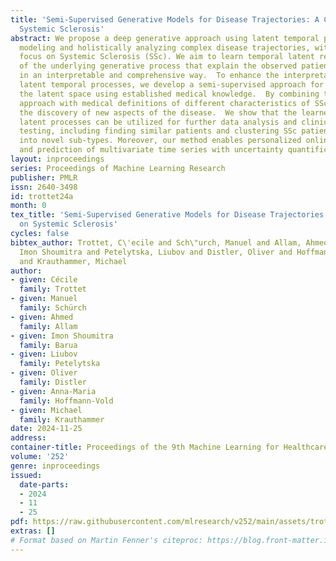 ```yaml
---
title: 'Semi-Supervised Generative Models for Disease Trajectories: A Case Study on
  Systemic Sclerosis'
abstract: We propose a deep generative approach using latent temporal processes for
  modeling and holistically analyzing complex disease trajectories, with a particular
  focus on Systemic Sclerosis (SSc). We aim to learn temporal latent representations
  of the underlying generative process that explain the observed patient disease trajectories
  in an interpretable and comprehensive way.  To enhance the interpretability of these
  latent temporal processes, we develop a semi-supervised approach for disentangling
  the latent space using established medical knowledge.  By combining the generative
  approach with medical definitions of different characteristics of SSc, we facilitate
  the discovery of new aspects of the disease.  We show that the learned temporal
  latent processes can be utilized for further data analysis and clinical hypothesis
  testing, including finding similar patients and clustering SSc patient trajectories
  into novel sub-types. Moreover, our method enables personalized online monitoring
  and prediction of multivariate time series with uncertainty quantification.
layout: inproceedings
series: Proceedings of Machine Learning Research
publisher: PMLR
issn: 2640-3498
id: trottet24a
month: 0
tex_title: 'Semi-Supervised Generative Models for Disease Trajectories: A Case Study
  on Systemic Sclerosis'
cycles: false
bibtex_author: Trottet, C\'ecile and Sch\"urch, Manuel and Allam, Ahmed and Barua,
  Imon Shoumitra and Petelytska, Liubov and Distler, Oliver and Hoffmann-Vold, Anna-Maria
  and Krauthammer, Michael
author:
- given: Cécile
  family: Trottet
- given: Manuel
  family: Schürch
- given: Ahmed
  family: Allam
- given: Imon Shoumitra
  family: Barua
- given: Liubov
  family: Petelytska
- given: Oliver
  family: Distler
- given: Anna-Maria
  family: Hoffmann-Vold
- given: Michael
  family: Krauthammer
date: 2024-11-25
address:
container-title: Proceedings of the 9th Machine Learning for Healthcare Conference
volume: '252'
genre: inproceedings
issued:
  date-parts:
  - 2024
  - 11
  - 25
pdf: https://raw.githubusercontent.com/mlresearch/v252/main/assets/trottet24a/trottet24a.pdf
extras: []
# Format based on Martin Fenner's citeproc: https://blog.front-matter.io/posts/citeproc-yaml-for-bibliographies/
---
```

